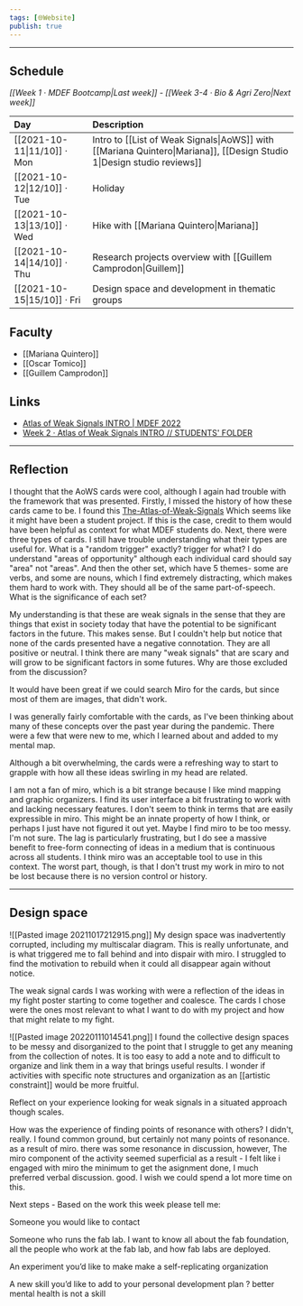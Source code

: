 ```yaml
---
tags: [🌐Website]
publish: true
---
```



---

## Schedule
_[[Week 1 · MDEF Bootcamp|Last week]] - [[Week 3-4 · Bio & Agri Zero|Next week]]_

| Day                         | Description                                                                                                                 |
|:--------------------------- |:--------------------------------------------------------------------------------------------------------------------------- |
| [[2021-10-11\|11/10]] · Mon | Intro to [[List of Weak Signals\|AoWS]] with [[Mariana Quintero\|Mariana]], [[Design Studio 1\|Design studio reviews]] | 
| [[2021-10-12\|12/10]] · Tue | Holiday                                                                                                                     |
| [[2021-10-13\|13/10]] · Wed | Hike with [[Mariana Quintero\|Mariana]]                                                                                     |
| [[2021-10-14\|14/10]] · Thu | Research projects overview with [[Guillem Camprodon\|Guillem]]                                                              |
| [[2021-10-15\|15/10]] · Fri | Design space and development in thematic groups                                                                             |

## Faculty
- [[Mariana Quintero]]
- [[Oscar Tomico]]
- [[Guillem Camprodon]]

## Links
- [Atlas of Weak Signals INTRO | MDEF 2022](https://community.emergentfutures.io/posts/mdef-2022-atlas-of-weak-signals-intro)
- [Week 2 · Atlas of Weak Signals INTRO // STUDENTS' FOLDER](https://drive.google.com/drive/folders/1sIzkeAZaLOZzQokk_j9_YSOdL5ipbUDs?usp=sharing)

---

## Reflection

I thought that the AoWS cards were cool, although I again had trouble with the framework that was presented. Firstly, I missed the history of how these cards came to be. I found this [The-Atlas-of-Weak-Signals](https://fablabbcn.github.io/The-Atlas-of-Weak-Signals/) Which seems like it might have been a student project. If this is the case, credit to them would have been helpful as context for what MDEF students do. Next, there were three types of cards. I still have trouble understanding what their types are useful for. What is a "random trigger" exactly? trigger for what? I do understand "areas of opportunity" although each individual card should say "area" not "areas". And then the other set, which have 5 themes- some are verbs, and some are nouns, which I find extremely distracting, which makes them hard to work with. They should all be of the same part-of-speech. What is the significance of each set?

My understanding is that these are weak signals in the sense that they are things that exist in society today that have the potential to be significant factors in the future. This makes sense. But I couldn't help but notice that
none of the cards presented have a negative connotation. They are all positive or neutral. I think there are many "weak signals" that are scary and will grow to be significant factors in some futures. Why are those excluded from the discussion?

It would have been great if we could search Miro for the cards, but since most of them are images, that didn't work.

I was generally fairly comfortable with the cards, as I've been thinking about many of these concepts over the past year during the pandemic. There were a few that were new to me, which I learned about and added to my mental map. 

Although a bit overwhelming, the cards were a refreshing way to start to grapple with how all these ideas swirling in my head are related.

I am not a fan of miro, which is a bit strange because I like mind mapping and graphic organizers. I find its user interface a bit frustrating to work with and lacking necessary features. I don't seem to think in terms that are easily expressible in miro. This might be an innate property of how I think, or perhaps I just have not figured it out yet. Maybe I find miro to be too messy. I'm not sure. The lag is particularly frustrating, but I do see a massive benefit to free-form connecting of ideas in a medium that is continuous across all students.  I think miro was an acceptable tool to use in this context. The worst part, though, is that I don't trust my work in miro to not be lost because there is no version control or history. 

---

## Design space

![[Pasted image 20211017212915.png]]
My design space was inadvertently corrupted, including my multiscalar diagram. This is really unfortunate, and is what triggered me to fall behind and into dispair with miro. I struggled to find the motivation to rebuild when it could all disappear again without notice. 

The weak signal cards I was working with were a reflection of the ideas in my fight poster starting to come together and coalesce. The cards I chose were the ones most relevant to what I want to do with my project and how that might relate to my fight. 


![[Pasted image 20220111014541.png]]
I found the collective design spaces to be messy and disorganized to the point that I struggle to get any meaning from the collection of notes. It is too easy to add a note and to difficult to organize and link them in a way that brings useful results. I wonder if activities with specific note structures and organization as an [[artistic constraint]] would be more fruitful. 

Reflect on your experience looking for weak signals in a situated approach though scales.



How was the experience of finding points of resonance with others? 
I didn't, really. I found common ground, but certainly not many points of resonance. as a result of miro. there was some resonance in discussion, however, The miro component of the activity seemed superficial as a result - I felt like i engaged with miro the minimum to get the asignment done, I much preferred verbal discussion. 
good. I wish we could spend a lot more time on this.


Next steps - Based on the work this week please tell me:

Someone you would like to contact

Someone who runs the fab lab. I want to know all about the fab foundation, all the people who work at the fab lab, and how fab labs are deployed.

An experiment you’d like to make
make a self-replicating organization

A new skill you’d like to add to your personal development plan
? better mental health is not a skill
